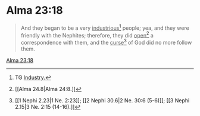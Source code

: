 # Alma 23:18

> And they began to be a very <u>industrious</u>[^a] people; yea, and they were friendly with the Nephites; therefore, they did <u>open</u>[^b] a correspondence with them, and the <u>curse</u>[^c] of God did no more follow them.

[Alma 23:18](https://www.churchofjesuschrist.org/study/scriptures/bofm/alma/23?lang=eng&id=p18#p18)


[^a]: TG [Industry.](https://www.churchofjesuschrist.org/study/scriptures/tg/industry?lang=eng)
[^b]: [[Alma 24.8|Alma 24:8.]]
[^c]: [[1 Nephi 2.23|1 Ne. 2:23]]; [[2 Nephi 30.6|2 Ne. 30:6 (5-6)]]; [[3 Nephi 2.15|3 Ne. 2:15 (14-16).]]
